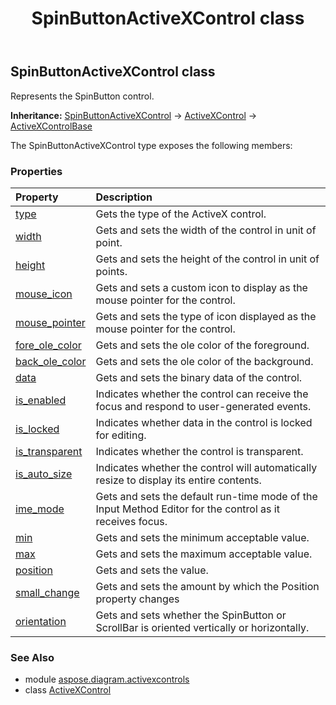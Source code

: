 ﻿---
title: SpinButtonActiveXControl class
second_title: Aspose.Diagram for Python via .NET API References
description: 
type: docs
weight: 110
url: /python-net/aspose.diagram.activexcontrols/spinbuttonactivexcontrol/
is_root: false
---

## SpinButtonActiveXControl class

Represents the SpinButton control.



**Inheritance:** [SpinButtonActiveXControl](/diagram/python-net/aspose.diagram.activexcontrols/spinbuttonactivexcontrol) → 
[ActiveXControl](/diagram/python-net/aspose.diagram.activexcontrols/activexcontrol) → 
[ActiveXControlBase](/diagram/python-net/aspose.diagram.activexcontrols/activexcontrolbase)



The SpinButtonActiveXControl type exposes the following members:

### Properties
| Property | Description |
| :- | :- |
| [type](/diagram/python-net/aspose.diagram.activexcontrols/spinbuttonactivexcontrol/type) | Gets the type of the ActiveX control. |
| [width](/diagram/python-net/aspose.diagram.activexcontrols/spinbuttonactivexcontrol/width) | Gets and sets the width of the control in unit of point. |
| [height](/diagram/python-net/aspose.diagram.activexcontrols/spinbuttonactivexcontrol/height) | Gets and sets the height of the control in unit of points. |
| [mouse_icon](/diagram/python-net/aspose.diagram.activexcontrols/spinbuttonactivexcontrol/mouse_icon) | Gets and sets a custom icon to display as the mouse pointer for the control. |
| [mouse_pointer](/diagram/python-net/aspose.diagram.activexcontrols/spinbuttonactivexcontrol/mouse_pointer) | Gets and sets the type of icon displayed as the mouse pointer for the control. |
| [fore_ole_color](/diagram/python-net/aspose.diagram.activexcontrols/spinbuttonactivexcontrol/fore_ole_color) | Gets and sets the ole color of the foreground. |
| [back_ole_color](/diagram/python-net/aspose.diagram.activexcontrols/spinbuttonactivexcontrol/back_ole_color) | Gets and sets the ole color of the background. |
| [data](/diagram/python-net/aspose.diagram.activexcontrols/spinbuttonactivexcontrol/data) | Gets and sets the binary data of the control. |
| [is_enabled](/diagram/python-net/aspose.diagram.activexcontrols/spinbuttonactivexcontrol/is_enabled) | Indicates whether the control can receive the focus and respond to user-generated events. |
| [is_locked](/diagram/python-net/aspose.diagram.activexcontrols/spinbuttonactivexcontrol/is_locked) | Indicates whether data in the control is locked for editing. |
| [is_transparent](/diagram/python-net/aspose.diagram.activexcontrols/spinbuttonactivexcontrol/is_transparent) | Indicates whether the control is transparent. |
| [is_auto_size](/diagram/python-net/aspose.diagram.activexcontrols/spinbuttonactivexcontrol/is_auto_size) | Indicates whether the control will automatically resize to display its entire contents. |
| [ime_mode](/diagram/python-net/aspose.diagram.activexcontrols/spinbuttonactivexcontrol/ime_mode) | Gets and sets the default run-time mode of the Input Method Editor for the control as it receives focus. |
| [min](/diagram/python-net/aspose.diagram.activexcontrols/spinbuttonactivexcontrol/min) | Gets and sets the minimum acceptable value. |
| [max](/diagram/python-net/aspose.diagram.activexcontrols/spinbuttonactivexcontrol/max) | Gets and sets the maximum acceptable value. |
| [position](/diagram/python-net/aspose.diagram.activexcontrols/spinbuttonactivexcontrol/position) | Gets and sets the value. |
| [small_change](/diagram/python-net/aspose.diagram.activexcontrols/spinbuttonactivexcontrol/small_change) | Gets and sets the amount by which the Position property changes |
| [orientation](/diagram/python-net/aspose.diagram.activexcontrols/spinbuttonactivexcontrol/orientation) | Gets and sets whether the SpinButton or ScrollBar is oriented vertically or horizontally. |


### See Also

* module [aspose.diagram.activexcontrols](../)
* class [ActiveXControl](/diagram/python-net/aspose.diagram.activexcontrols/activexcontrol)
